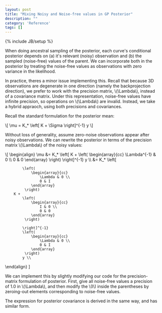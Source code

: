 ```yaml
---
layout: post
title: "Mixing Noisy and Noise-free values in GP Posterior"
description: ""
category: 'Reference'
tags: []
---
```

{% include JB/setup %}

When doing ancestral sampling of the posterior, each curve's conditional posterior depends on (a) it's relevant (noisy) observation and (b) the sampled (noise-free) values of the parent.  We can incorporate both in the posterior by treating the noise-free values as observations with zero variance in the likelihood.

In practice, theres a minor issue implementing this.  Recall that because 3D observations are degenerate in one direction (namely the backprojection direction), we prefer to work with the precision matrix, \\(\Lambda\\), instead of a covariance matrix.  Under this representation, noise-free values have infinite precision, so operations on \\(\Lambda\\) are invalid.  Instead, we take a hybrid appraoch, using both precisions and covariances.

Recall the standard formulation for the posterior mean:
    
<div>
\[
    \mu = K_* \left[ K + \Sigma \right]^{-1} y
\]
</div>

Without loss of generality, assume zero-noise observations appear after noisy observations.  We can rewrite the posterior in terms of the precision matrix \\(\Lambda\\) of the noisy values:

<div>
\[
\begin{align}
    \mu &= K_* \left[ K + \left( 
                \begin{array}{cc}
                    \Lambda^{-1} & 0 \\
                    0 & 0
                \end{array}
            \right) \right]^{-1} y \\
        &= K_* \left[
        
            \left( 
                \begin{array}{cc}
                    \Lambda & 0 \\
                    0 & I
                \end{array}
             \right) 
        K + 
            \left( 
                \begin{array}{cc}
                    I & 0 \\
                    0 & 0
                \end{array}
             \right) 

            \right]^{-1} 
            \left( 
                \begin{array}{cc}
                    \Lambda & 0 \\
                    0 & I
                \end{array}
             \right) 
            y \\
\end{align}
\]
</div>

We can implement this by slightly modifying our code for the precision-matrix formulation of posterior.  First, give all noise-free values a precision of 1.0 in \\(\Lambda\\), and then modify the \\(I\\) inside the parentheses by zeroing-out elements corresponding to noise-free values.

The expression for posterior covariance is derived in the same way, and has similar form.
